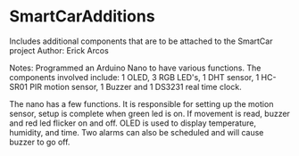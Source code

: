 # SmartCarAdditions
Includes additional components that are to be attached to the SmartCar project
Author: Erick Arcos

Notes:
Programmed an Arduino Nano to have various functions. 
The components involved include: 1 OLED, 3 RGB LED's, 1 DHT sensor, 1 HC-SR01 PIR motion sensor, 1 Buzzer and 1 DS3231 real time clock.

The nano has a few functions. It is responsible for setting up the motion sensor, setup is complete when green led is on. If movement is read, buzzer and red led flicker on and off. OLED is used to display temperature, humidity, and time. Two alarms can also be scheduled and will cause buzzer to go off. 

